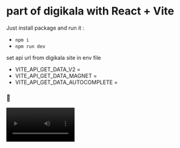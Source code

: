 # part of digikala with React + Vite

Just install package and run it :

- `npm i `
- `npm run dev`

set api url from digikala site in env file

- VITE_API_GET_DATA_V2 =
- VITE_API_GET_DATA_MAGNET =
- VITE_API_GET_DATA_AUTOCOMPLETE =
### 🙅
<video src='https://github.com/Omid1989/digikala_react/blob/main/1726473567029.mp4' width=180/>

